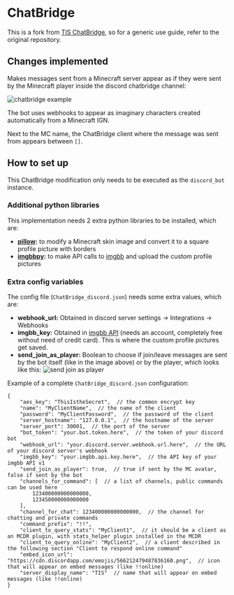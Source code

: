 # ChatBridge

This is a fork from [TIS ChatBridge](https://github.com/TISUnion/ChatBridge), so for a generic use guide, refer to the original repository.

## Changes implemented
Makes messages sent from a Minecraft server appear as if they were sent by the Minecraft player inside the discord chatbridge channel:

![chatbridge example](https://cdn.discordapp.com/attachments/1199645472655151174/1200001234527068251/image.png?ex=65c4973d&is=65b2223d&hm=6b8694734856e616f5d9d0796b40f1747aaef328ebf5c29e94c5f6d11d6bdffc&)

The bot uses webhooks to appear as imaginary characters created automatically from a Minecraft IGN.

Next to the MC name, the ChatBridge client where the message was sent from appears between `[]`.

## How to set up
This ChatBridge modification only needs to be executed as the `discord_bot` instance.
### Additional python libraries
This implementation needs 2 extra python libraries to be installed, which are:
* **[pillow](https://pypi.org/project/pillow/):** to modify a Minecraft skin image and convert it to a square profile picture with borders
* **[imgbbpy](https://pypi.org/project/imgbbpy/):** to make API calls to [imgbb](https://imgbb.com/) and upload the custom profile pictures

### Extra config variables
The config file (`ChatBridge_discord.json`) needs some extra values, which are:
* **webhook_url:** Obtained in discord server settings -> Integrations -> Webhooks
* **imgbb_key:** Obtained in [imgbb API](https://api.imgbb.com/) (needs an account, completely free without need of credit card). This is where the custom profile pictures get saved.
* **send_join_as_player:** Boolean to choose if join/leave messages are sent by the bot itself (like in the image above) or by the player, which looks like this:
![send join as player](https://cdn.discordapp.com/attachments/1199645472655151174/1200003359013355531/join_as_player_example.png?ex=65c49937&is=65b22437&hm=efe846df547ee5f105a6643698cffb587a45eb7c01254f7bd930b9f713752630&)

Example of a complete `ChatBridge_discord.json` configuration:
```json5
{
    "aes_key": "ThisIstheSecret",  // the common encrypt key
    "name": "MyClientName",  // the name of the client
    "password": "MyClientPassword",  // the password of the client
    "server_hostname": "127.0.0.1",  // the hostname of the server
    "server_port": 30001,  // the port of the server
    "bot_token": "your.bot.token.here",  // the token of your discord bot
    "webhook_url": "your.discord.server.webhook.url.here",  // the URL of your discord server's webhook
    "imgbb_key": "your.imgbb.api.key.here",  // the API key of your imgbb API v1
    "send_join_as_player": true,  // true if sent by the MC avatar, false if sent by the bot
    "channels_for_command": [  // a list of channels, public commands can be used here
        123400000000000000,
        123450000000000000
    ],
    "channel_for_chat": 123400000000000000,  // the channel for chatting and private commands
    "command_prefix": "!!",
    "client_to_query_stats": "MyClient1",  // it should be a client as an MCDR plugin, with stats_helper plugin installed in the MCDR
    "client_to_query_online": "MyClient2",  // a client described in the following section "Client to respond online command"
    "embed_icon_url": "https://cdn.discordapp.com/emojis/566212479487836160.png",  // icon that will appear on embed messages (like !!online)
    "server_display_name": "TIS"  // name that will appear on embed messages (like !!online)
}
```

